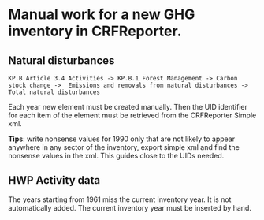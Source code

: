 # Manual work for a new GHG inventory in CRFReporter.


## Natural disturbances

`KP.B Article 3.4 Activities -> KP.B.1 Forest Management -> Carbon stock change -> 
Emissions and removals from natural disturbances -> Total natural disturbances`

Each year new element must be created manually. Then the UID identifier for each item 
of the element must be retrieved from the CRFReporter Simple xml.

**Tips**: write nonsense values for 1990 only that are not likely to appear anywhere in any sector of the inventory, 
export simple xml and find the nonsense values in the xml. This guides close to the UIDs needed.

## HWP Activity data

The years starting from 1961 miss the current inventory year. It is not automatically added.
The current inventory year must be inserted by hand. 
